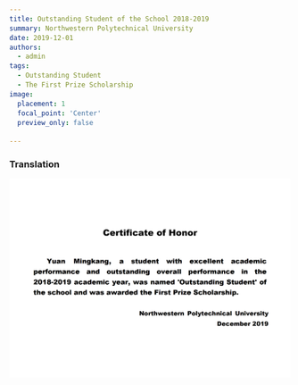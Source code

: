 ```yaml
---
title: Outstanding Student of the School 2018-2019
summary: Northwestern Polytechnical University
date: 2019-12-01
authors:
  - admin
tags:
  - Outstanding Student
  - The First Prize Scholarship
image:
  placement: 1
  focal_point: 'Center'
  preview_only: false
  
---
```



### Translation
![](./19en.png)



